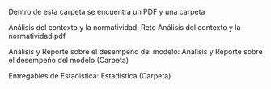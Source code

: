 Dentro de esta carpeta se encuentra un PDF y una carpeta

 Análisis del contexto y la normatividad:  Reto Análisis del contexto y la normatividad.pdf

 Análisis y Reporte sobre el desempeño del modelo: Análisis y Reporte sobre el desempeño del modelo (Carpeta)

 Entregables de Estadistica: Estadistica (Carpeta)

